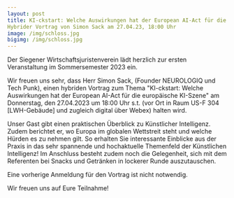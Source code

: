 ```yaml
---
layout: post
title: KI-ckstart: Welche Auswirkungen hat der European AI-Act für die europäische KI-Szene 
Hybrider Vortrag von Simon Sack am 27.04.23, 18:00 Uhr
image: /img/schloss.jpg
bigimg: /img/schloss.jpg
---
```


Der Siegener Wirtschaftsjuristenverein lädt herzlich zur ersten Veranstaltung im Sommersemester 2023 ein.

Wir freuen uns sehr, dass Herr Simon Sack, (Founder NEUROLOGIQ und Tech Punk), einen hybriden Vortrag zum Thema "KI-ckstart: Welche Auswirkungen hat der European AI-Act für die europäische KI-Szene" am Donnerstag, den 27.04.2023 um 18:00 Uhr s.t. (vor Ort in Raum US-F 304 [LWH-Gebäude] und zugleich digital über Webex) halten wird.

Unser Gast gibt  einen praktischen Überblick zu Künstlicher Intelligenz. Zudem berichtet er, wo Europa im globalen Wettstreit steht und welche Hürden es zu nehmen gilt. So erhalten Sie interessante Einblicke aus der Praxis in das sehr spannende und hochaktuelle Themenfeld der Künstlichen Intelligenz! 
Im Anschluss besteht zudem noch die Gelegenheit, sich mit dem Referenten bei Snacks und Getränken in lockerer Runde auszutauschen. 

Eine vorherige Anmeldung für den Vortrag ist nicht notwendig.

Wir freuen uns auf Eure Teilnahme!
